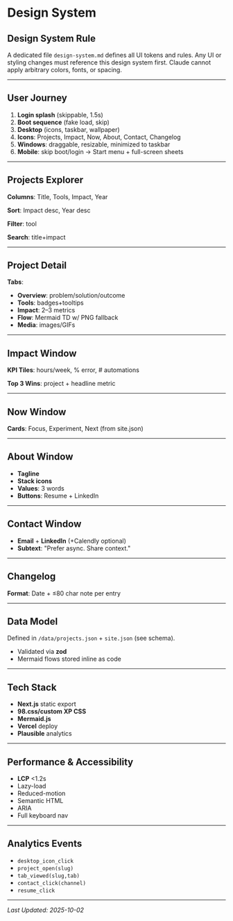 # Design System

## Design System Rule

A dedicated file `design-system.md` defines all UI tokens and rules. Any UI or styling changes must reference this design system first. Claude cannot apply arbitrary colors, fonts, or spacing.

---

## User Journey

1. **Login splash** (skippable, 1.5s)
2. **Boot sequence** (fake load, skip)
3. **Desktop** (icons, taskbar, wallpaper)
4. **Icons**: Projects, Impact, Now, About, Contact, Changelog
5. **Windows**: draggable, resizable, minimized to taskbar
6. **Mobile**: skip boot/login → Start menu + full-screen sheets

---

## Projects Explorer

**Columns**: Title, Tools, Impact, Year

**Sort**: Impact desc, Year desc

**Filter**: tool

**Search**: title+impact

---

## Project Detail

**Tabs**:
- **Overview**: problem/solution/outcome
- **Tools**: badges+tooltips
- **Impact**: 2–3 metrics
- **Flow**: Mermaid TD w/ PNG fallback
- **Media**: images/GIFs

---

## Impact Window

**KPI Tiles**: hours/week, % error, # automations

**Top 3 Wins**: project + headline metric

---

## Now Window

**Cards**: Focus, Experiment, Next (from site.json)

---

## About Window

- **Tagline**
- **Stack icons**
- **Values**: 3 words
- **Buttons**: Resume + LinkedIn

---

## Contact Window

- **Email** + **LinkedIn** (+Calendly optional)
- **Subtext**: "Prefer async. Share context."

---

## Changelog

**Format**: Date + ≤80 char note per entry

---

## Data Model

Defined in `/data/projects.json` + `site.json` (see schema).

- Validated via **zod**
- Mermaid flows stored inline as code

---

## Tech Stack

- **Next.js** static export
- **98.css/custom XP CSS**
- **Mermaid.js**
- **Vercel** deploy
- **Plausible** analytics

---

## Performance & Accessibility

- **LCP** <1.2s
- Lazy-load
- Reduced-motion
- Semantic HTML
- ARIA
- Full keyboard nav

---

## Analytics Events

- `desktop_icon_click`
- `project_open(slug)`
- `tab_viewed(slug,tab)`
- `contact_click(channel)`
- `resume_click`

---

*Last Updated: 2025-10-02*
